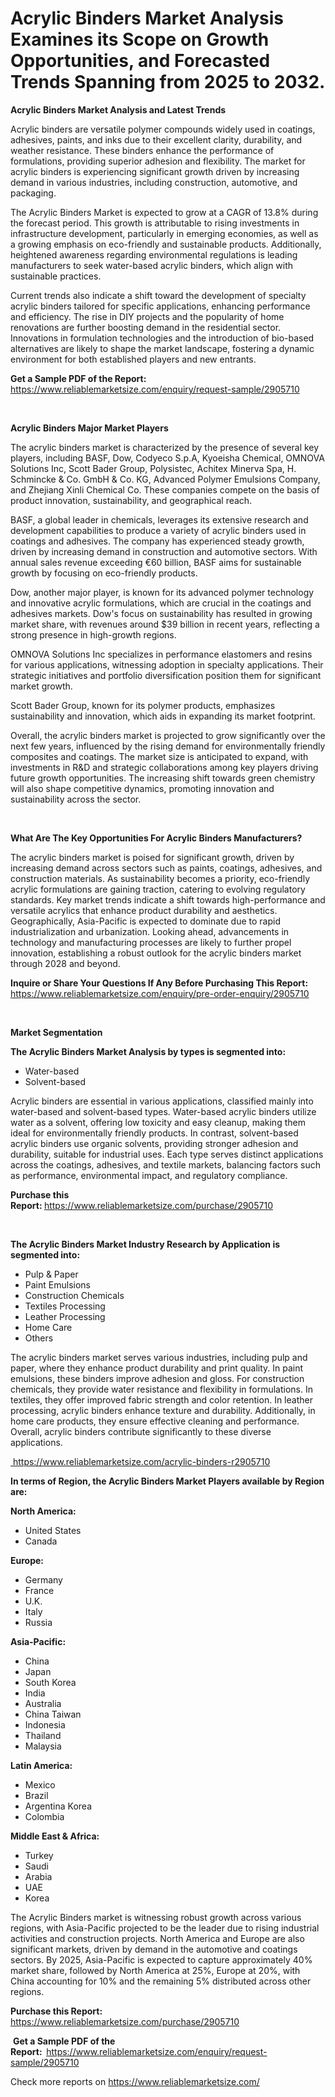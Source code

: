 <p><h1>Acrylic Binders Market Analysis Examines its Scope on Growth Opportunities, and Forecasted Trends Spanning from 2025 to 2032.</h1></p><p><strong>Acrylic Binders Market Analysis and Latest Trends</strong></p>
<p><p>Acrylic binders are versatile polymer compounds widely used in coatings, adhesives, paints, and inks due to their excellent clarity, durability, and weather resistance. These binders enhance the performance of formulations, providing superior adhesion and flexibility. The market for acrylic binders is experiencing significant growth driven by increasing demand in various industries, including construction, automotive, and packaging.</p><p>The Acrylic Binders Market is expected to grow at a CAGR of 13.8% during the forecast period. This growth is attributable to rising investments in infrastructure development, particularly in emerging economies, as well as a growing emphasis on eco-friendly and sustainable products. Additionally, heightened awareness regarding environmental regulations is leading manufacturers to seek water-based acrylic binders, which align with sustainable practices.</p><p>Current trends also indicate a shift toward the development of specialty acrylic binders tailored for specific applications, enhancing performance and efficiency. The rise in DIY projects and the popularity of home renovations are further boosting demand in the residential sector. Innovations in formulation technologies and the introduction of bio-based alternatives are likely to shape the market landscape, fostering a dynamic environment for both established players and new entrants.</p></p>
<p><strong>Get a Sample PDF of the Report:&nbsp;</strong> <a href="https://www.reliablemarketsize.com/enquiry/request-sample/2905710?utm_campaign=2740&utm_medium=2&utm_source=Github&utm_content=ia&utm_term=12032025&utm_id=acrylic-binders">https://www.reliablemarketsize.com/enquiry/request-sample/2905710</a></p>
<p>&nbsp;</p>
<p><strong>Acrylic Binders Major Market Players</strong></p>
<p><p>The acrylic binders market is characterized by the presence of several key players, including BASF, Dow, Codyeco S.p.A, Kyoeisha Chemical, OMNOVA Solutions Inc, Scott Bader Group, Polysistec, Achitex Minerva Spa, H. Schmincke & Co. GmbH & Co. KG, Advanced Polymer Emulsions Company, and Zhejiang Xinli Chemical Co. These companies compete on the basis of product innovation, sustainability, and geographical reach.</p><p>BASF, a global leader in chemicals, leverages its extensive research and development capabilities to produce a variety of acrylic binders used in coatings and adhesives. The company has experienced steady growth, driven by increasing demand in construction and automotive sectors. With annual sales revenue exceeding €60 billion, BASF aims for sustainable growth by focusing on eco-friendly products.</p><p>Dow, another major player, is known for its advanced polymer technology and innovative acrylic formulations, which are crucial in the coatings and adhesives markets. Dow's focus on sustainability has resulted in growing market share, with revenues around $39 billion in recent years, reflecting a strong presence in high-growth regions.</p><p>OMNOVA Solutions Inc specializes in performance elastomers and resins for various applications, witnessing adoption in specialty applications. Their strategic initiatives and portfolio diversification position them for significant market growth.</p><p>Scott Bader Group, known for its polymer products, emphasizes sustainability and innovation, which aids in expanding its market footprint. </p><p>Overall, the acrylic binders market is projected to grow significantly over the next few years, influenced by the rising demand for environmentally friendly composites and coatings. The market size is anticipated to expand, with investments in R&D and strategic collaborations among key players driving future growth opportunities. The increasing shift towards green chemistry will also shape competitive dynamics, promoting innovation and sustainability across the sector.</p></p>
<p>&nbsp;</p>
<p><strong>What Are The Key Opportunities For Acrylic Binders Manufacturers?</strong></p>
<p><p>The acrylic binders market is poised for significant growth, driven by increasing demand across sectors such as paints, coatings, adhesives, and construction materials. As sustainability becomes a priority, eco-friendly acrylic formulations are gaining traction, catering to evolving regulatory standards. Key market trends indicate a shift towards high-performance and versatile acrylics that enhance product durability and aesthetics. Geographically, Asia-Pacific is expected to dominate due to rapid industrialization and urbanization. Looking ahead, advancements in technology and manufacturing processes are likely to further propel innovation, establishing a robust outlook for the acrylic binders market through 2028 and beyond.</p></p>
<p><strong>Inquire or Share Your Questions If Any Before Purchasing This Report:</strong> <a href="https://www.reliablemarketsize.com/enquiry/pre-order-enquiry/2905710?utm_campaign=2740&utm_medium=2&utm_source=Github&utm_content=ia&utm_term=12032025&utm_id=acrylic-binders">https://www.reliablemarketsize.com/enquiry/pre-order-enquiry/2905710</a></p>
<p>&nbsp;</p>
<p><strong>Market Segmentation</strong></p>
<p><strong>The Acrylic Binders Market Analysis by types is segmented into:</strong></p>
<p><ul><li>Water-based</li><li>Solvent-based</li></ul></p>
<p><p>Acrylic binders are essential in various applications, classified mainly into water-based and solvent-based types. Water-based acrylic binders utilize water as a solvent, offering low toxicity and easy cleanup, making them ideal for environmentally friendly products. In contrast, solvent-based acrylic binders use organic solvents, providing stronger adhesion and durability, suitable for industrial uses. Each type serves distinct applications across the coatings, adhesives, and textile markets, balancing factors such as performance, environmental impact, and regulatory compliance.</p></p>
<p><strong>Purchase this Report:&nbsp;</strong><a href="https://www.reliablemarketsize.com/purchase/2905710?utm_campaign=2740&utm_medium=2&utm_source=Github&utm_content=ia&utm_term=12032025&utm_id=acrylic-binders">https://www.reliablemarketsize.com/purchase/2905710</a></p>
<p>&nbsp;</p>
<p><strong>The Acrylic Binders Market Industry Research by Application is segmented into:</strong></p>
<p><ul><li>Pulp & Paper</li><li>Paint Emulsions</li><li>Construction Chemicals</li><li>Textiles Processing</li><li>Leather Processing</li><li>Home Care</li><li>Others</li></ul></p>
<p><p>The acrylic binders market serves various industries, including pulp and paper, where they enhance product durability and print quality. In paint emulsions, these binders improve adhesion and gloss. For construction chemicals, they provide water resistance and flexibility in formulations. In textiles, they offer improved fabric strength and color retention. In leather processing, acrylic binders enhance texture and durability. Additionally, in home care products, they ensure effective cleaning and performance. Overall, acrylic binders contribute significantly to these diverse applications.</p></p>
<p><a href="https://www.reliablemarketsize.com/acrylic-binders-r2905710?utm_campaign=2740&utm_medium=2&utm_source=Github&utm_content=ia&utm_term=12032025&utm_id=acrylic-binders">&nbsp;https://www.reliablemarketsize.com/acrylic-binders-r2905710</a></p>
<p><strong>In terms of Region, the Acrylic Binders Market Players available by Region are:</strong></p>
<p>
    <p> <strong> North America: </strong>
        <ul>
            <li>United States</li>
            <li>Canada</li>
        </ul>
        </p> 
    <p> <strong> Europe: </strong>
        <ul>
            <li>Germany</li>
            <li>France</li>
            <li>U.K.</li>
            <li>Italy</li>
            <li>Russia</li>
        </ul>
        </p> 
    <p> <strong> Asia-Pacific: </strong>
        <ul>
            <li>China</li>
            <li>Japan</li>
            <li>South Korea</li>
            <li>India</li>
            <li>Australia</li>
            <li>China Taiwan</li>
            <li>Indonesia</li>
            <li>Thailand</li>
            <li>Malaysia</li>
        </ul>
        </p> 
    <p> <strong> Latin America: </strong>
        <ul>
            <li>Mexico</li>
            <li>Brazil</li>
            <li>Argentina Korea</li>
            <li>Colombia</li>
        </ul>
        </p> 
    <p> <strong> Middle East & Africa: </strong>
        <ul>
            <li>Turkey</li>
            <li>Saudi</li>
            <li>Arabia</li>
            <li>UAE</li>
            <li>Korea</li>
        </ul>
    </p>
    </p>
<p><p>The Acrylic Binders market is witnessing robust growth across various regions, with Asia-Pacific projected to be the leader due to rising industrial activities and construction projects. North America and Europe are also significant markets, driven by demand in the automotive and coatings sectors. By 2025, Asia-Pacific is expected to capture approximately 40% market share, followed by North America at 25%, Europe at 20%, with China accounting for 10% and the remaining 5% distributed across other regions.</p></p>
<p><strong>Purchase this Report: </strong><a href="https://www.reliablemarketsize.com/purchase/2905710?utm_campaign=2740&utm_medium=2&utm_source=Github&utm_content=ia&utm_term=12032025&utm_id=acrylic-binders">https://www.reliablemarketsize.com/purchase/2905710</a></p>
<p>&nbsp;<strong>Get a Sample PDF of the Report:&nbsp;&nbsp;</strong><a href="https://www.reliablemarketsize.com/enquiry/request-sample/2905710?utm_campaign=2740&utm_medium=2&utm_source=Github&utm_content=ia&utm_term=12032025&utm_id=acrylic-binders">https://www.reliablemarketsize.com/enquiry/request-sample/2905710</a></p>
<p><strong></strong></p>
<p>Check more reports on <a href="https://www.reliablemarketsize.com/?utm_campaign=2740&utm_medium=2&utm_source=Github&utm_content=ia&utm_term=12032025&utm_id=acrylic-binders">https://www.reliablemarketsize.com/</a></p>
